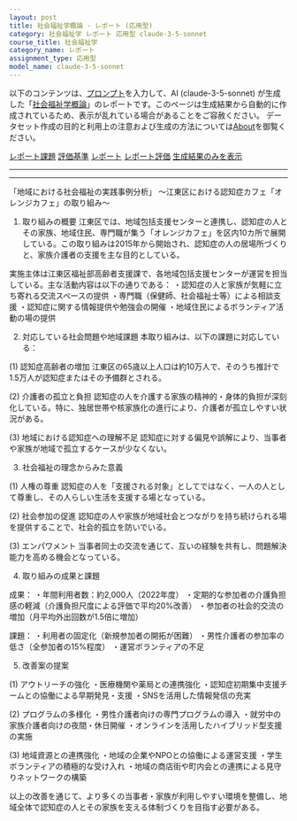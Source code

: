 ```yaml
---
layout: post
title: 社会福祉学概論 - レポート (応用型)
category: 社会福祉学 レポート 応用型 claude-3-5-sonnet
course_title: 社会福祉学
category_name: レポート
assignment_type: 応用型
model_name: claude-3-5-sonnet
---
```


以下のコンテンツは、[プロンプト](https://github.com/takedatoshiyuki/synthetic_assignments/tree/main/generated/社会福祉学/claude-3-5-sonnet/prompt_レポート-応用型.md)を入力して、AI (claude-3-5-sonnet) が生成した「[社会福祉学概論](/contents/社会福祉学/)」のレポートです。このページは生成結果から自動的に作成されているため、表示が乱れている場合があることをご容赦ください。
データセット作成の目的と利用上の注意および生成の方法については[About](/About)を御覧ください。

[レポート課題](../レポート課題-応用型)
[評価基準](../評価基準-応用型)
[レポート](../レポート-応用型)
[レポート評価](../レポート評価-応用型)
[生成結果のみを表示](https://github.com/takedatoshiyuki/synthetic_assignments/tree/main/generated/社会福祉学/claude-3-5-sonnet/レポート-応用型.md)
  

***
***
  
「地域における社会福祉の実践事例分析」
～江東区における認知症カフェ「オレンジカフェ」の取り組み～

1. 取り組みの概要
江東区では、地域包括支援センターと連携し、認知症の人とその家族、地域住民、専門職が集う「オレンジカフェ」を区内10カ所で展開している。この取り組みは2015年から開始され、認知症の人の居場所づくりと、家族介護者の支援を主な目的としている。

実施主体は江東区福祉部高齢者支援課で、各地域包括支援センターが運営を担当している。主な活動内容は以下の通りである：
・認知症の人と家族が気軽に立ち寄れる交流スペースの提供
・専門職（保健師、社会福祉士等）による相談支援
・認知症に関する情報提供や勉強会の開催
・地域住民によるボランティア活動の場の提供

2. 対応している社会問題や地域課題
本取り組みは、以下の課題に対応している：

(1) 認知症高齢者の増加
江東区の65歳以上人口は約10万人で、そのうち推計で1.5万人が認知症またはその予備群とされる。

(2) 介護者の孤立と負担
認知症の人を介護する家族の精神的・身体的負担が深刻化している。特に、独居世帯や核家族化の進行により、介護者が孤立しやすい状況がある。

(3) 地域における認知症への理解不足
認知症に対する偏見や誤解により、当事者や家族が地域で孤立するケースが少なくない。

3. 社会福祉の理念からみた意義

(1) 人権の尊重
認知症の人を「支援される対象」としてではなく、一人の人として尊重し、その人らしい生活を支援する場となっている。

(2) 社会参加の促進
認知症の人や家族が地域社会とつながりを持ち続けられる場を提供することで、社会的孤立を防いでいる。

(3) エンパワメント
当事者同士の交流を通じて、互いの経験を共有し、問題解決能力を高める機会となっている。

4. 取り組みの成果と課題

成果：
・年間利用者数：約2,000人（2022年度）
・定期的な参加者の介護負担感の軽減（介護負担尺度による評価で平均20%改善）
・参加者の社会的交流の増加（月平均外出回数が1.5倍に増加）

課題：
・利用者の固定化（新規参加者の開拓が困難）
・男性介護者の参加率の低さ（全参加者の15%程度）
・運営ボランティアの不足

5. 改善案の提案

(1) アウトリーチの強化
・医療機関や薬局との連携強化
・認知症初期集中支援チームとの協働による早期発見・支援
・SNSを活用した情報発信の充実

(2) プログラムの多様化
・男性介護者向けの専門プログラムの導入
・就労中の家族介護者向けの夜間・休日開催
・オンラインを活用したハイブリッド型支援の実施

(3) 地域資源との連携強化
・地域の企業やNPOとの協働による運営支援
・学生ボランティアの積極的な受け入れ
・地域の商店街や町内会との連携による見守りネットワークの構築

以上の改善を通じて、より多くの当事者・家族が利用しやすい環境を整備し、地域全体で認知症の人とその家族を支える体制づくりを目指す必要がある。
